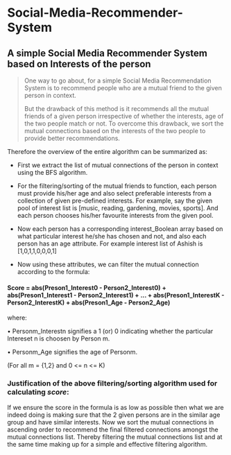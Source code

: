 # Social-Media-Recommender-System
## A simple Social Media Recommender System based on **Interests of the person**

> One way to go about, for a simple Social Media Recommendation System is to recommend people who are a mutual friend to the given person in context.
>
>But the drawback of this method is it recommends all the mutual friends of a given person irrespective of whether the interests, age of the two people match or not.
To overcome this drawback, we sort the mutual connections based on the interests of the two people to provide better recommendations.

Therefore the overview of the entire algorithm can be summarized as:

* First we extract the list of mutual connections of the person in context using the BFS algorithm.

* For the filtering/sorting of the mutual friends to function, each person must provide his/her age and also select preferable interests from a collection of given pre-defined interests.
For example, say the given pool of interest list is [music, reading, gardening, movies, sports]. And each person chooses his/her favourite interests from the given pool.

* Now each person has a corresponding interest_Boolean array based on what particular interest he/she has chosen and not, and also each person has an age attribute. For example interest list of Ashish is [1,0,1,1,0,0,0,1]

* Now using these attributes, we can filter the mutual connection according to the formula:
#### Score = abs(Preson1_Interest0 - Person2_Interest0) + abs(Preson1_Interest1 -  Person2_Interest1) + ... + abs(Preson1_InterestK - Person2_InterestK) + abs(Preson1_Age - Person2_Age)

where:

•	Personm_Interestn signifies a 1 (or) 0 indicating whether the particular Intereset n is choosen by Person m. 

•	Personm_Age signifies the age of Personm. 

(For all m = {1,2} and 0 <= n <= K)


### Justification of the above filtering/sorting algorithm used for calculating *score*:

If we ensure the score in the formula is as low as possible then what we are indeed doing is making sure that the 2 given persons are in the similar age group and have similar interests. Now we sort the mutual connections in ascending order to recommend the final filtered connections amongst the mutual connections list. Thereby filtering the mutual connections list and at the same time making up for a simple and effective filtering algorithm. 


